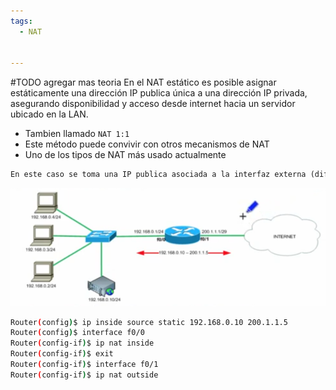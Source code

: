 ```yaml
---
tags:
  - NAT
  
  
---
```

#TODO agregar mas teoria
En el NAT estático es posible asignar estáticamente una dirección IP publica única a una dirección IP privada, asegurando disponibilidad y acceso desde internet hacia un servidor ubicado en la LAN.
- Tambien llamado `NAT 1:1`
- Este método puede convivir con otros mecanismos de NAT
- Uno de los tipos de NAT más usado actualmente
 
``` txt
En este caso se toma una IP publica asociada a la interfaz externa (diferente de la IP de la interfaz) y se asocia a un dispositivo interno de la red. En el ejemplo de abajo podemos ver que 200.1.1.5 esta asociada de forma manual con un servidor web con IP local 192.168.0.10/24 
```

 ![](../_anexos_/Screenshot%20from%202023-12-31%2017-32-45.png)

``` bash
Router(config)$ ip inside source static 192.168.0.10 200.1.1.5
Router(config)$ interface f0/0
Router(config-if)$ ip nat inside
Router(config-if)$ exit
Router(config-if)$ interface f0/1
Router(config-if)$ ip nat outside
```

